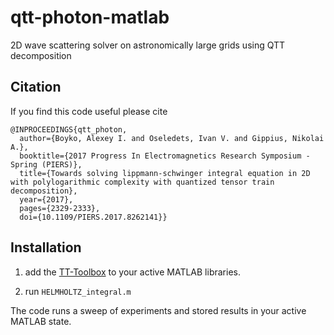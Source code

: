 # qtt-photon-matlab
2D wave scattering solver on astronomically large grids using QTT decomposition


## Citation
If you find this code useful please cite

```
@INPROCEEDINGS{qtt_photon,
  author={Boyko, Alexey I. and Oseledets, Ivan V. and Gippius, Nikolai A.},
  booktitle={2017 Progress In Electromagnetics Research Symposium - Spring (PIERS)}, 
  title={Towards solving lippmann-schwinger integral equation in 2D with polylogarithmic complexity with quantized tensor train decomposition}, 
  year={2017},
  pages={2329-2333},
  doi={10.1109/PIERS.2017.8262141}}
```


## Installation
1. add the [TT-Toolbox](https://github.com/oseledets/TT-Toolbox) to your active MATLAB libraries.

2. run ```HELMHOLTZ_integral.m```

The code runs a sweep of experiments and stored results in your active MATLAB state. 
